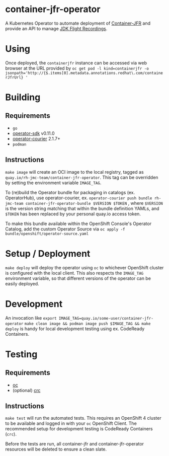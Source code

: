 # container-jfr-operator

A Kubernetes Operator to automate deployment of
[Container-JFR](https://github.com/rh-jmc-team/container-jfr) and provide an
API to manage [JDK Flight Recordings](https://openjdk.java.net/jeps/328).

# Using
Once deployed, the `containerjfr` instance can be accessed via web browser
at the URL provided by
`oc get pod -l kind=containerjfr -o jsonpath='http://{$.items[0].metadata.annotations.redhat\.com/containerJfrUrl} '`

# Building
## Requirements
- `go`
- [operator-sdk](https://github.com/operator-framework/operator-sdk) v0.11.0
- [operator-courier](https://github.com/operator-framework/operator-courier) 2.1.7+
- `podman`

## Instructions
`make image` will create an OCI image to the local registry, tagged as
`quay.io/rh-jmc-team/container-jfr-operator`. This tag can be overridden by
setting the environment variable `IMAGE_TAG`.

To (re)build the Operator bundle for packaging in catalogs (ex. OperatorHub),
use operator-courier, ex.
`operator-courier push bundle rh-jmc-team container-jfr-operator-bundle $VERSION $TOKEN`
, where `$VERSION` is the version string matching that within the bundle
definition YAMLs, and `$TOKEN` has been replaced by your personal quay.io
access token.

To make this bundle available within the OpenShift Console's Operator Catalog,
add the custom Operator Source via `oc apply -f bundle/openshift/operator-source.yaml`

# Setup / Deployment

`make deploy` will deploy the operator using `oc` to whichever OpenShift
cluster is configured with the local client. This also respects the
`IMAGE_TAG` environment variable, so that different versions of the operator
can be easily deployed.

# Development
An invocation like
`export IMAGE_TAG=quay.io/some-user/container-jfr-operator`
`make clean image && podman image push $IMAGE_TAG && make deploy`
is handy for local development testing using ex. CodeReady Containers.

# Testing
## Requirements
- [oc](https://www.okd.io/download.html)
- (optional) [crc](https://github.com/code-ready/crc)

## Instructions
`make test` will run the automated tests. This requires an OpenShift 4 cluster
to be available and logged in with your `oc` OpenShift Client. The recommended
setup for development testing is CodeReady Containers (`crc`).

Before the tests are run, all container-jfr and container-jfr-operator
resources will be deleted to ensure a clean slate.

